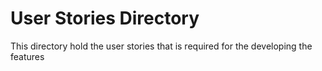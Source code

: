 # User Stories Directory

This directory hold the user stories that is required for the developing the features
